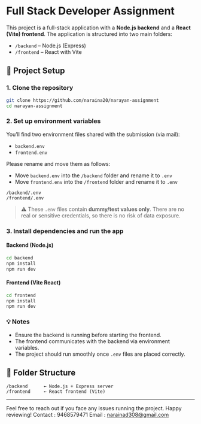 # Full Stack Developer Assignment

This project is a full-stack application with a **Node.js backend** and a **React (Vite) frontend**. The application is structured into two main folders:

* `/backend` – Node.js (Express)
* `/frontend` – React with Vite

## 🔧 Project Setup

### 1. Clone the repository

```bash
git clone https://github.com/naraina20/narayan-assignment
cd narayan-assignment
```

### 2. Set up environment variables

You’ll find two environment files shared with the submission (via mail):

* `backend.env`
* `frontend.env`

Please rename and move them as follows:

* Move `backend.env` into the `/backend` folder and rename it to `.env`
* Move `frontend.env` into the `/frontend` folder and rename it to `.env`

```
/backend/.env
/frontend/.env
```

> ⚠️ These `.env` files contain **dummy/test values only**. There are no real or sensitive credentials, so there is no risk of data exposure.

### 3. Install dependencies and run the app

#### Backend (Node.js)

```bash
cd backend
npm install
npm run dev
```

#### Frontend (Vite React)

```bash
cd frontend
npm install
npm run dev
```

### 💡 Notes

* Ensure the backend is running before starting the frontend.
* The frontend communicates with the backend via environment variables.
* The project should run smoothly once `.env` files are placed correctly.

## 📂 Folder Structure

```
/backend      ← Node.js + Express server
/frontend     ← React frontend (Vite)
```

---

Feel free to reach out if you face any issues running the project. Happy reviewing!
Contact : 9468579471
Email : narainad308@gmail.com
